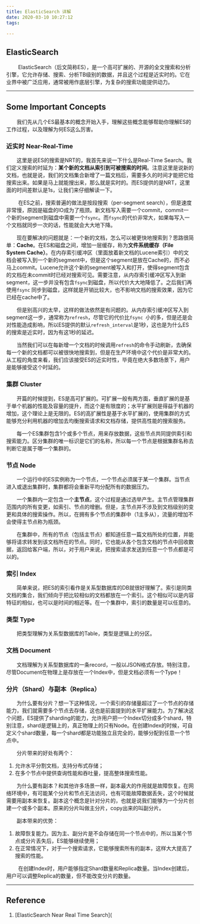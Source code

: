 ```yaml
---
title: ElasticSearch 详解
date: 2020-03-10 10:27:12
tags:

---
```


## ElasticSearch

&emsp;&emsp; ElasticSearch（后文简称ES），是一个高可扩展的、开源的全文搜索和分析引擎，它允许存储、搜索、分析TB级别的数据，并且这个过程是近实时的。它在业界中被广泛应用，通常被用作底层引擎，为复杂的搜索功能提供动力。

<!-- more -->

------

## Some Important Concepts

&emsp;&emsp;我们先从几个ES最基本的概念开始入手，理解这些概念能够帮助你理解ES的工作过程，以及理解为何ES这么厉害。

### 近实时 Near-Real-Time

&emsp;&emsp;这里是说ES的搜索是NRT的，我首先来说一下什么是Real-Time Search。我们定义搜索的时延为：**某个新的文档从索引到可被搜索的时间**。注意这里是说新的文档，也就是说，我们的文档集合新增了一篇文档后，需要多久的时间才能把它给搜索出来。如果是马上就能搜出来，那么就是实时的。而ES提供的是NRT，这里面的时间差默认是1s，让我们来仔细解读一下。

&emsp; &emsp;在ES之前，搜索普遍的做法是按段搜索（per-segment search），但是速度非常慢，原因是磁盘的IO成为了瓶颈。新文档写入需要一个commit，commit一个新的segment到磁盘中需要一个`fsync`。而`fsync`的代价非常大，如果每写入一个文档就同步一次的话，性能就会大大地下降。

&emsp;&emsp;现在要解决的问题就是：一个新的文档，怎么可以被更快地搜索到？思路很简单：**Cache**。在ES和磁盘之间，增加一层缓存，称为**文件系统缓存（File System Cache）**。在内存索引缓冲区（里面放着新文档的Lucene索引）中的文档会被写入到一个新的segment中，但是这个segment是放在Cache的，而不必马上commit。Lucene允许这个新的segment被写入和打开，使得segment包含的文档在未commit时已经对搜索可见。需要注意，从内存索引缓冲区写入到新segment，这一步并没有包含`fsync`到磁盘，所以代价大大地降低了。之后我们再使用`fsync` 同步到磁盘，这样就是开销比较大，也不影响文档的搜索效果，因为它已经在cache中了。

&emsp;&emsp;但是别高兴的太早，这样的做法依然是有问题的。从内存索引缓冲区写入到segment这一步，通常称为`refresh`，尽管它的代价比`fsync `小的多，但是还是会对性能造成影响，所以ES提供的默认`refresh_interval`是1秒，这也是为什么ES的搜索是近实时，因为有这1秒的延迟。

&emsp;&emsp;当然我们可以在每新增一个文档的时候调用`refresh`的命令手动刷新，去确保每一个新的文档都可以被很快地搜索到，但是在生产环境中这个代价是非常大的。从工程的角度来看，我们应该接受ES的近实时性，毕竟在绝大多数场景下，用户是能够接受这个时延的。

### 集群 Cluster

&emsp;&emsp;开篇的时候提到，ES是高可扩展的。可扩展一般有两方面，垂直扩展的是基于单个机器的性能及容量的提升，而这个是有限度的；水平扩展则是得益于机器的增加，这个理论上是无限的。ES的高扩展性是基于水平扩展的，使用集群的方式能够充分利用机器的增加去均衡搜索请求和文档存储，提供高性能的搜索服务。

&emsp;&emsp;每一个ES集群包含1个或多个节点，用来存放数据，这些节点共同提供索引和搜索能力。区分集群的唯一标识是它们的名称，所以每一个节点是根据集群名称去判断它是属于哪一个集群的。

### 节点 Node

&emsp;&emsp;一个运行中的ES实例称为一个节点，一个节点必须属于某一个集群。当节点进入或退出集群时，集群都将会重新平均分配所有的数据压力。

&emsp;&emsp;一个集群内一定包含一个**主节点**，这个过程是通过选举产生。主节点管理集群范围内的所有变更，如索引、节点的增删。但是，主节点并不涉及到文档级别的变更和具体的搜索操作。所以，在拥有多个节点的集群中（1主多从），流量的增加不会使得主节点称为瓶颈。

&emsp;&emsp;在集群中，所有的节点（包括主节点）都知道任意一篇文档所处的位置，并能够将请求转发到该文档所在的节点。同时，它也能从各个包含文档的节点中回收数据，返回给客户端，所以，对于用户来说，把搜索请求发送到任意一个节点都是可以的。

### 索引 Index

&emsp;&emsp;简单来说，把ES的索引看作是关系型数据库的DB就很好理解了。索引是同类文档的集合，我们倾向于把比较相似的文档都放在一个索引。这个相似可以是内容特征的相似，也可以是时间的相近等。在一个集群中，索引的数量是可以任意的。

### 类型 Type

&emsp;&emsp;把类型理解为关系型数据库的Table，类型是逻辑上的分区。

### 文档 Document

&emsp;&emsp;文档理解为关系型数据库的一条record，一般以JSON格式存放。特别注意，尽管Document在物理上是存放在一个Index中，但是文档必须有一个Type！

### 分片（Shard）与副本（Replica）

&emsp;&emsp;为什么要有分片？想一下这种情况，一个索引的存储量超过了一个节点的存储能力，我们就需要多个节点去存储，这也是前面提到的水平扩展能力。为了解决这个问题，ES提供了sharding的能力，允许用户把一个Index切分成多个shard，特别注意，shard是逻辑上的，真正物理上的只有Node。在创建Index的时候，可自定义个shard数量，每一个shard都是功能独立且完全的，能够分配到任意一个节点中。

&emsp;&emsp;分片带来的好处有两个：

1. 允许水平分割文档，支持分布式存储；
2. 在多个节点中提供查询性能和吞吐量，提高整体搜索性能。

&emsp;&emsp;为什么要有副本？和其他许多场景一样，副本最大的作用就是故障恢复。在网络环境中，有可能某个分片和节点无法访问，也有可能故障数据丢失，这个时候就需要用副本来恢复。副本这个概念是针对分片的，也就是说我们能够为一个分片创建一个或多个副本。原来的分片叫做主分片，copy出来的叫副分片。

&emsp;&emsp;副本带来的优势：

1. 故障恢复能力。因为主、副分片是不会存储在同一个节点中的，所以当某个节点或分片丢失后，ES能够继续使用；
2. 在正常情况下，对于一个搜索请求，它能够搜索所有的副本，这样大大提高了搜索的性能。

&emsp;&emsp; 在创建Index时，用户能够指定Shard数量和Replica数量。当Index创建后，用户可以调整Replica的数量，但不能改变分片的数量。

------

## Reference

1. [ElasticSearch Near Real Time Search](
